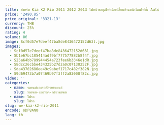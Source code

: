 ```yaml
---
title: สําหรับ Kia K2 Rio 2011 2012 2013 ไฟหน้ารถชุดไฟหน้าเปลี่ยนด้านหน้าโคมไฟทั้ง Auto Light ASSEMBLY
price: '2490.85'
price_original: '3321.13'
currency: THB
discount: 25%
rating: 4
volume: 86
image: Scf0d57e7deef47ba8de8436472152d63l.jpg
images:
  - Scf0d57e7deef47ba8de8436472152d63l.jpg
  - Sb1e67bc185414adf9bf777577882b8f4T.jpg
  - S25a64bb789944454a723fee6b3346e1dR.jpg
  - S8dcc26cbbe434325b27d2a0c07130252F.jpg
  - Sda43702686ee49c9abef1717c482f382N.jpg
  - S9d69473b7a07469b97f3ff2a83000f82c.jpg
video: ''
categories:
  - name: รถยนต์และรถจักรยานยนต์
    slug: รถยนต-และรถจ-กรยานยนต
  - name: ไฟรถ
    slug: ไฟรถ
slug: าหร-kia-k2-rio-2011
encode: oDP8ANO
lang: th
---
```

  